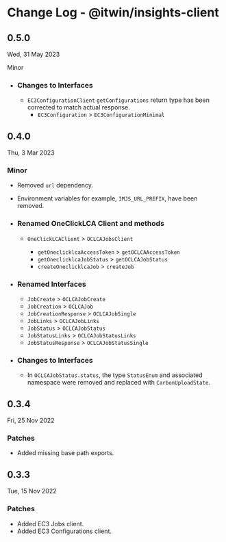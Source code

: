 # Change Log - @itwin/insights-client

## 0.5.0
Wed, 31 May 2023

Minor
- ### Changes to Interfaces
  - `EC3ConfigurationClient` `getConfigurations` return type has been corrected to match actual response.
    - `EC3Configuration` > `EC3ConfigurationMinimal`
## 0.4.0

Thu, 3 Mar 2023

### Minor

- Removed `url` dependency.
- Environment variables for example, `IMJS_URL_PREFIX`, have been removed.
- ### Renamed OneClickLCA Client and methods

  - `OneClickLCAClient` > `OCLCAJobsClient`

    - `getOneclicklcaAccessToken` > `getOCLCAAccessToken`
    - `getOneclicklcaJobStatus` > `getOCLCAJobStatus`
    - `createOneclicklcaJob` > `createJob`

- ### Renamed Interfaces

  - `JobCreate` > `OCLCAJobCreate`
  - `JobCreation` > `OCLCAJob`
  - `JobCreationResponse` > `OCLCAJobSingle`
  - `JobLinks` > `OCLCAJobLinks`
  - `JobStatus` > `OCLCAJobStatus`
  - `JobStatusLinks` > `OCLCAJobStatusLinks`
  - `JobStatusResponse` > `OCLCAJobStatusSingle`

- ### Changes to Interfaces
  - In `OCLCAJobStatus.status`, the type `StatusEnum` and associated namespace were removed and replaced with `CarbonUploadState`.

## 0.3.4

Fri, 25 Nov 2022

### Patches

- Added missing base path exports.

## 0.3.3

Tue, 15 Nov 2022

### Patches

- Added EC3 Jobs client.
- Added EC3 Configurations client.
